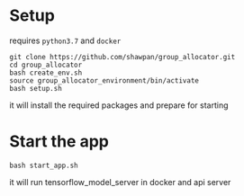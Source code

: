 # Setup

requires `python3.7` and `docker`

```
git clone https://github.com/shawpan/group_allocator.git
cd group_allocator
bash create_env.sh
source group_allocator_environment/bin/activate
bash setup.sh
```

it will install the required packages and prepare for starting

# Start the app

```
bash start_app.sh
```

it will run tensorflow_model_server in docker and api server

